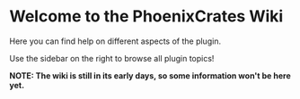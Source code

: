 # Welcome to the PhoenixCrates Wiki

Here you can find help on different aspects of the plugin.

Use the sidebar on the right to browse all plugin topics!

**NOTE: The wiki is still in its early days, so some information won't be here yet.**
